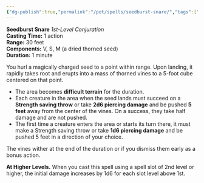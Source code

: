```yaml
---
{"dg-publish":true,"permalink":"/pot/spells/seedburst-snare/","tags":["character-creation"]}
---
```


**Seedburst Snare**
*1st-Level Conjuration*  
**Casting Time:** 1 action  
**Range:** 30 feet  
**Components:** V, S, M (a dried thorned seed)  
**Duration:** 1 minute

You hurl a magically charged seed to a point within range. Upon landing, it rapidly takes root and erupts into a mass of thorned vines to a 5-foot cube centered on that point.
- The area becomes **difficult terrain** for the duration.
- Each creature in the area when the seed lands must succeed on a **Strength saving throw** or take **2d6 piercing damage** and be pushed **5 feet** away from the center of the vines. On a success, they take half damage and are not pushed.
- The first time a creature enters the area or starts its turn there, it must make a Strength saving throw or take **1d6 piercing damage** and be pushed 5 feet in a direction of your choice.

The vines wither at the end of the duration or if you dismiss them early as a bonus action.

**At Higher Levels.** When you cast this spell using a spell slot of 2nd level or higher, the initial damage increases by 1d6 for each slot level above 1st.